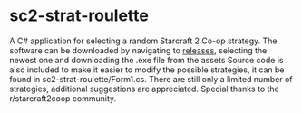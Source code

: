 # sc2-strat-roulette
A C# application for selecting a random Starcraft 2 Co-op strategy.
The software can be downloaded by navigating to [releases](https://github.com/unit511/sc2-strat-roulette/releases), selecting the newest one and downloading the .exe file from the assets
Source code is also included to make it easier to modify the possible strategies, it can be found in sc2-strat-roulette/Form1.cs.
There are still only a limited number of strategies, additional suggestions are appreciated.
Special thanks to the r/starcraft2coop community.
